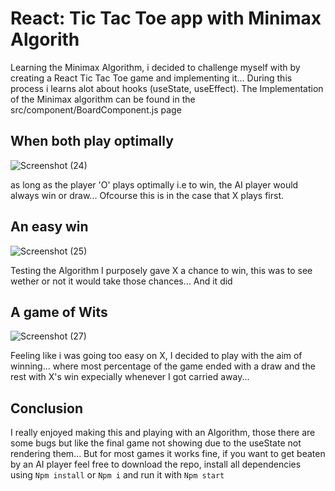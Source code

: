 # React: Tic Tac Toe app with Minimax Algorith

Learning the Minimax Algorithm, i decided to challenge myself with by creating a React Tic Tac Toe game and implementing it... During this process i learns alot about hooks (useState, useEffect).
The Implementation of the Minimax algorithm can be found in the src/component/BoardComponent.js page 

## When both play optimally
![Screenshot (24)](https://github.com/S-Immanuel01/React-TTT-with-Minimax/assets/142397823/59e9591a-a37c-479c-9ecc-b6a0d2874ff1)

as long as the player 'O' plays optimally i.e to win, the AI player would always win or draw... Ofcourse this is in the case that X plays first.

## An easy win
![Screenshot (25)](https://github.com/S-Immanuel01/React-TTT-with-Minimax/assets/142397823/86503d8e-b977-4fc6-ac18-58043f3aa5ae)

Testing the Algorithm I purposely gave X a chance to win, this was to see wether or not it would take those chances... And it did

## A game of Wits
![Screenshot (27)](https://github.com/S-Immanuel01/React-TTT-with-Minimax/assets/142397823/3a689a82-fdfd-4fae-8cc3-f079124d2f9e)

Feeling like i was going too easy on X, I decided to play with the aim of winning... where most percentage of the game ended with a draw and the rest with X's win expecially whenever I got carried away...

## Conclusion
I really enjoyed making this and playing with an Algorithm, those there are some bugs but like the final game not showing due to the useState not rendering them... But for most games it works fine,
if you want to get beaten by an AI player feel free to download the repo, install all dependencies using `Npm install` or `Npm i` and run it with `Npm start`
